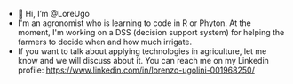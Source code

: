 - 👋 Hi, I’m @LoreUgo
- I'm an agronomist who is learning to code in R or Phyton. At the moment, I'm working on a DSS (decision support system) for helping the farmers to decide when and how much irrigate.
- If you want to talk about applying technologies in agriculture, let me know and we will discuss about it. You can reach me on my Linkedin profile: https://www.linkedin.com/in/lorenzo-ugolini-001968250/

<!---
LoreUgo/LoreUgo is a ✨ special ✨ repository because its `README.md` (this file) appears on your GitHub profile.
You can click the Preview link to take a look at your changes.
--->
